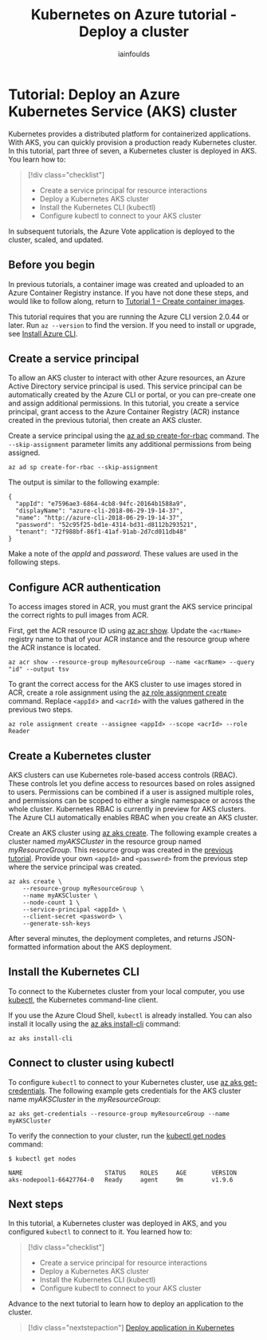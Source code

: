 ﻿---
title: Kubernetes on Azure tutorial - Deploy a cluster
description: In this Azure Kubernetes Service (AKS) tutorial, you create an AKS cluster and use kubectl to connect to the Kubernetes master node.
services: container-service
author: iainfoulds
manager: jeconnoc

ms.service: container-service
ms.topic: tutorial
ms.date: 08/14/2018
ms.author: iainfou
ms.custom: mvc

#Customer intent: As a developer or IT pro, I want to learn how to create an Azure Kubernetes Service (AKS) cluster so that I can deploy and run my own applications.
---

# Tutorial: Deploy an Azure Kubernetes Service (AKS) cluster

Kubernetes provides a distributed platform for containerized applications. With AKS, you can quickly provision a production ready Kubernetes cluster. In this tutorial, part three of seven, a Kubernetes cluster is deployed in AKS. You learn how to:

> [!div class="checklist"]
> * Create a service principal for resource interactions
> * Deploy a Kubernetes AKS cluster
> * Install the Kubernetes CLI (kubectl)
> * Configure kubectl to connect to your AKS cluster

In subsequent tutorials, the Azure Vote application is deployed to the cluster, scaled, and updated.

## Before you begin

In previous tutorials, a container image was created and uploaded to an Azure Container Registry instance. If you have not done these steps, and would like to follow along, return to [Tutorial 1 – Create container images][aks-tutorial-prepare-app].

This tutorial requires that you are running the Azure CLI version 2.0.44 or later. Run `az --version` to find the version. If you need to install or upgrade, see [Install Azure CLI][azure-cli-install].

## Create a service principal

To allow an AKS cluster to interact with other Azure resources, an Azure Active Directory service principal is used. This service principal can be automatically created by the Azure CLI or portal, or you can pre-create one and assign additional permissions. In this tutorial, you create a service principal, grant access to the Azure Container Registry (ACR) instance created in the previous tutorial, then create an AKS cluster.

Create a service principal using the [az ad sp create-for-rbac][] command. The `--skip-assignment` parameter limits any additional permissions from being assigned.

```azurecli
az ad sp create-for-rbac --skip-assignment
```

The output is similar to the following example:

```
{
  "appId": "e7596ae3-6864-4cb8-94fc-20164b1588a9",
  "displayName": "azure-cli-2018-06-29-19-14-37",
  "name": "http://azure-cli-2018-06-29-19-14-37",
  "password": "52c95f25-bd1e-4314-bd31-d8112b293521",
  "tenant": "72f988bf-86f1-41af-91ab-2d7cd011db48"
}
```

Make a note of the *appId* and *password*. These values are used in the following steps.

## Configure ACR authentication

To access images stored in ACR, you must grant the AKS service principal the correct rights to pull images from ACR.

First, get the ACR resource ID using [az acr show][]. Update the `<acrName>` registry name to that of your ACR instance and the resource group where the ACR instance is located.

```azurecli
az acr show --resource-group myResourceGroup --name <acrName> --query "id" --output tsv
```

To grant the correct access for the AKS cluster to use images stored in ACR, create a role assignment using the [az role assignment create][] command. Replace `<appId`> and `<acrId>` with the values gathered in the previous two steps.

```azurecli
az role assignment create --assignee <appId> --scope <acrId> --role Reader
```

## Create a Kubernetes cluster

AKS clusters can use Kubernetes role-based access controls (RBAC). These controls let you define access to resources based on roles assigned to users. Permissions can be combined if a user is assigned multiple roles, and permissions can be scoped to either a single namespace or across the whole cluster. Kubernetes RBAC is currently in preview for AKS clusters. The Azure CLI automatically enables RBAC when you create an AKS cluster.

Create an AKS cluster using [az aks create][]. The following example creates a cluster named *myAKSCluster* in the resource group named *myResourceGroup*. This resource group was created in the [previous tutorial][aks-tutorial-prepare-acr]. Provide your own `<appId>` and `<password>` from the previous step where the service principal was created.

```azurecli
az aks create \
    --resource-group myResourceGroup \
    --name myAKSCluster \
    --node-count 1 \
    --service-principal <appId> \
    --client-secret <password> \
    --generate-ssh-keys
```

After several minutes, the deployment completes, and returns JSON-formatted information about the AKS deployment.

## Install the Kubernetes CLI

To connect to the Kubernetes cluster from your local computer, you use [kubectl][kubectl], the Kubernetes command-line client.

If you use the Azure Cloud Shell, `kubectl` is already installed. You can also install it locally using the [az aks install-cli][] command:

```azurecli
az aks install-cli
```

## Connect to cluster using kubectl

To configure `kubectl` to connect to your Kubernetes cluster, use [az aks get-credentials][]. The following example gets credentials for the AKS cluster name *myAKSCluster* in the *myResourceGroup*:

```azurecli
az aks get-credentials --resource-group myResourceGroup --name myAKSCluster
```

To verify the connection to your cluster, run the [kubectl get nodes][kubectl-get] command:

```
$ kubectl get nodes

NAME                       STATUS    ROLES     AGE       VERSION
aks-nodepool1-66427764-0   Ready     agent     9m        v1.9.6
```

## Next steps

In this tutorial, a Kubernetes cluster was deployed in AKS, and you configured `kubectl` to connect to it. You learned how to:

> [!div class="checklist"]
> * Create a service principal for resource interactions
> * Deploy a Kubernetes AKS cluster
> * Install the Kubernetes CLI (kubectl)
> * Configure kubectl to connect to your AKS cluster

Advance to the next tutorial to learn how to deploy an application to the cluster.

> [!div class="nextstepaction"]
> [Deploy application in Kubernetes][aks-tutorial-deploy-app]

<!-- LINKS - external -->
[kubectl]: https://kubernetes.io/docs/user-guide/kubectl/
[kubectl-get]: https://kubernetes.io/docs/reference/generated/kubectl/kubectl-commands#get

<!-- LINKS - internal -->
[aks-tutorial-deploy-app]: ./tutorial-kubernetes-deploy-application.md
[aks-tutorial-prepare-acr]: ./tutorial-kubernetes-prepare-acr.md
[aks-tutorial-prepare-app]: ./tutorial-kubernetes-prepare-app.md
[az ad sp create-for-rbac]: /cli/azure/ad/sp#az-ad-sp-create-for-rbac
[az acr show]: /cli/azure/acr#az-acr-show
[az role assignment create]: /cli/azure/role/assignment#az-role-assignment-create
[az aks create]: /cli/azure/aks#az-aks-create
[az aks install-cli]: /cli/azure/aks#az-aks-install-cli
[az aks get-credentials]: /cli/azure/aks#az-aks-get-credentials
[azure-cli-install]: /cli/azure/install-azure-cli
